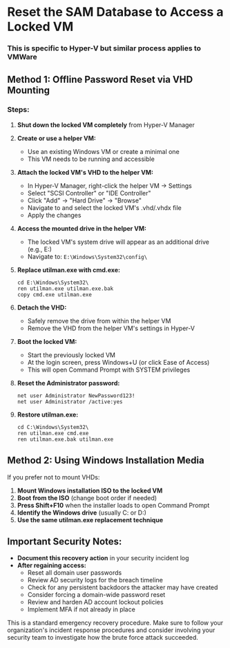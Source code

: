 
# Reset the SAM Database to Access a Locked VM
### This is specific to Hyper-V but similar process applies to VMWare

## Method 1: Offline Password Reset via VHD Mounting

### Steps:

1. **Shut down the locked VM completely** from Hyper-V Manager

2. **Create or use a helper VM:**
   - Use an existing Windows VM or create a minimal one
   - This VM needs to be running and accessible

3. **Attach the locked VM's VHD to the helper VM:**
   - In Hyper-V Manager, right-click the helper VM → Settings
   - Select "SCSI Controller" or "IDE Controller" 
   - Click "Add" → "Hard Drive" → "Browse"
   - Navigate to and select the locked VM's .vhd/.vhdx file
   - Apply the changes

4. **Access the mounted drive in the helper VM:**
   - The locked VM's system drive will appear as an additional drive (e.g., E:\)
   - Navigate to: `E:\Windows\System32\config\`

5. **Replace utilman.exe with cmd.exe:**
   ```
   cd E:\Windows\System32\
   ren utilman.exe utilman.exe.bak
   copy cmd.exe utilman.exe
   ```

6. **Detach the VHD:**
   - Safely remove the drive from within the helper VM
   - Remove the VHD from the helper VM's settings in Hyper-V

7. **Boot the locked VM:**
   - Start the previously locked VM
   - At the login screen, press Windows+U (or click Ease of Access)
   - This will open Command Prompt with SYSTEM privileges

8. **Reset the Administrator password:**
   ```
   net user Administrator NewPassword123!
   net user Administrator /active:yes
   ```

9. **Restore utilman.exe:**
   ```
   cd C:\Windows\System32\
   ren utilman.exe cmd.exe
   ren utilman.exe.bak utilman.exe
   ```

## Method 2: Using Windows Installation Media

If you prefer not to mount VHDs:

1. **Mount Windows installation ISO to the locked VM**
2. **Boot from the ISO** (change boot order if needed)
3. **Press Shift+F10** when the installer loads to open Command Prompt
4. **Identify the Windows drive** (usually C: or D:)
5. **Use the same utilman.exe replacement technique**

## Important Security Notes:

- **Document this recovery action** in your security incident log
- **After regaining access:**
  - Reset all domain user passwords
  - Review AD security logs for the breach timeline
  - Check for any persistent backdoors the attacker may have created
  - Consider forcing a domain-wide password reset
  - Review and harden AD account lockout policies
  - Implement MFA if not already in place

This is a standard emergency recovery procedure. Make sure to follow your organization's incident response procedures and consider involving your security team to investigate how the brute force attack succeeded.

